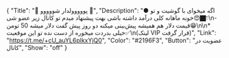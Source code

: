{
"Title": "💸    پووووولدار شووووو    💸",
"Description": "● اگه میخوای با گوشیت و تو خونه ماهانه کلی درآمد داشته باشی بهت پیشنهاد میدم تو کانال زیر عضو شی😍👇🏿\n- قیمت دلار هم همیشه پیش‌بینی میکنه دو روز پیش گفت دلار میشه 50 تومن😁\n\n* خیلی بدردت میخوره از دست نده تو این موقعیت✅\n(لینک VIP قرار گرفت)",
"Link": "https://t.me/+cU_auYL6plkxYjQ0",
"Color": "#2196F3",
"Button": "عضویت در کانال",
"Show": "off"
}

